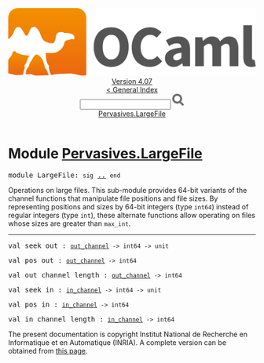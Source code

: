 <!-- ((! set title API !)) ((! set documentation !)) ((! set api !)) ((! set nobreadcrumb !)) -->
<div class="api"><header><nav class="toc brand"><a class="brand" href="https://ocaml.org/"><img src="colour-logo-gray.svg" class="svg" alt="OCaml"></a></nav><nav class="toc"><div class="toc_version"><a href="/docs" id="version-select">Version 4.07</a></div><a href="index.html">&lt; General Index</a><div class="api_search"><input type="text" name="apisearch" id="api_search" oninput="mySearch(false);" onkeypress="this.oninput();" onclick="this.oninput();" onpaste="this.oninput();">
<img src="search_icon.svg" alt="Search" class="svg" onclick="mySearch(false)"></div>
<div id="search_results"></div><div class="toc_title"><a href="#top">Pervasives.LargeFile</a></div><ul></ul></nav></header>

<h1>Module <a href="type_Pervasives.LargeFile.html">Pervasives.LargeFile</a></h1>

<pre><span id="MODULELargeFile"><span class="keyword">module</span> LargeFile</span>: <code class="code"><span class="keyword">sig</span></code> <a href="Pervasives.LargeFile.html">..</a> <code class="code"><span class="keyword">end</span></code></pre><div class="info module top">
<div class="info-desc">
<p>Operations on large files.
  This sub-module provides 64-bit variants of the channel functions
  that manipulate file positions and file sizes.  By representing
  positions and sizes by 64-bit integers (type <code class="code">int64</code>) instead of
  regular integers (type <code class="code">int</code>), these alternate functions allow
  operating on files whose sizes are greater than <code class="code">max_int</code>.</p>
</div>
</div>
<hr width="100%">

<pre><span id="VALseek_out"><span class="keyword">val</span> seek_out</span> : <code class="type"><a href="Pervasives.html#TYPEout_channel">out_channel</a> -&gt; int64 -&gt; unit</code></pre>
<pre><span id="VALpos_out"><span class="keyword">val</span> pos_out</span> : <code class="type"><a href="Pervasives.html#TYPEout_channel">out_channel</a> -&gt; int64</code></pre>
<pre><span id="VALout_channel_length"><span class="keyword">val</span> out_channel_length</span> : <code class="type"><a href="Pervasives.html#TYPEout_channel">out_channel</a> -&gt; int64</code></pre>
<pre><span id="VALseek_in"><span class="keyword">val</span> seek_in</span> : <code class="type"><a href="Pervasives.html#TYPEin_channel">in_channel</a> -&gt; int64 -&gt; unit</code></pre>
<pre><span id="VALpos_in"><span class="keyword">val</span> pos_in</span> : <code class="type"><a href="Pervasives.html#TYPEin_channel">in_channel</a> -&gt; int64</code></pre>
<pre><span id="VALin_channel_length"><span class="keyword">val</span> in_channel_length</span> : <code class="type"><a href="Pervasives.html#TYPEin_channel">in_channel</a> -&gt; int64</code></pre>
<div class="copyright">The present documentation is copyright Institut National de Recherche en Informatique et en Automatique (INRIA). A complete version can be obtained from <a href="http://caml.inria.fr/pub/docs/manual-ocaml/">this page</a>.</div></div>